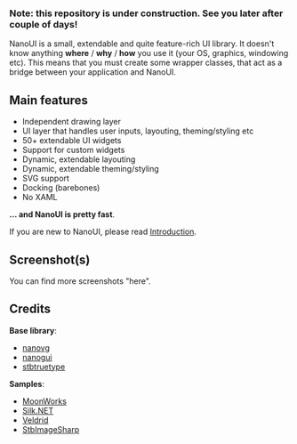 ### Note: this repository is under construction. See you later after couple of days!

NanoUI is a small, extendable and quite feature-rich UI library. It doesn't know anything **where** / **why** / **how** you use it (your OS, graphics, windowing etc). This means that you must create some wrapper classes, that act as a bridge between your application and NanoUI.

## Main features
- Independent drawing layer
- UI layer that handles user inputs, layouting, theming/styling etc
- 50+ extendable UI widgets
- Support for custom widgets
- Dynamic, extendable layouting
- Dynamic, extendable theming/styling
- SVG support
- Docking (barebones)
- No XAML

**... and NanoUI is pretty fast**.

If you are new to NanoUI, please read [Introduction](INTRODUCTION.md).

## Screenshot(s)

You can find more screenshots "here".

## Credits

**Base library**:
- [nanovg](https://github.com/memononen/nanovg)
- [nanogui](https://github.com/wjakob/nanogui)
- [stbtruetype](https://github.com/nothings/stb)

**Samples**:
- [MoonWorks](https://github.com/MoonsideGames/MoonWorks)
- [Silk.NET](https://github.com/dotnet/Silk.NET)
- [Veldrid](https://github.com/veldrid/veldrid)
- [StbImageSharp](https://github.com/StbSharp/StbImageSharp)
